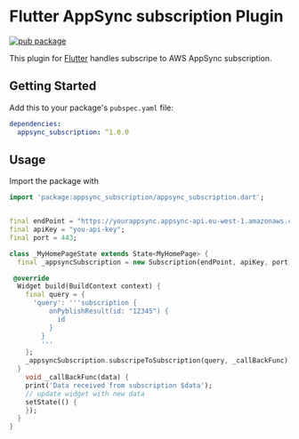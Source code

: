 # Flutter AppSync subscription Plugin

[![pub package](https://img.shields.io/pub/v/appsync_subscription.svg)](https://pub.dev/packages/appsync_subscription)

This plugin for [Flutter](https://flutter.io)
handles subscripe to AWS AppSync subscription.

## Getting Started

Add this to your package's `pubspec.yaml` file:

```yaml
dependencies:
  appsync_subscription: ^1.0.0
```

## Usage

Import the package with

```dart
import 'package:appsync_subscription/appsync_subscription.dart';
```

```dart

final endPoint = "https://yourappsync.appsync-api.eu-west-1.amazonaws.com/graphql";
final apiKey = "you-api-key";
final port = 443;

class _MyHomePageState extends State<MyHomePage> {
  final _appsyncSubscription = new Subscription(endPoint, apiKey, port);

 @override
  Widget build(BuildContext context) {
    final query = {
      'query': '''subscription {
          onPyblishResult(id: "12345") {
            id
          }
        }
        '''
    };
    _appsyncSubscription.subscripeToSubscription(query, _callBackFunc);
  }
    void _callBackFunc(data) {
    print('Data received from subscription $data');
    // update widget with new data
    setState(() {
    });
  }
}

```
